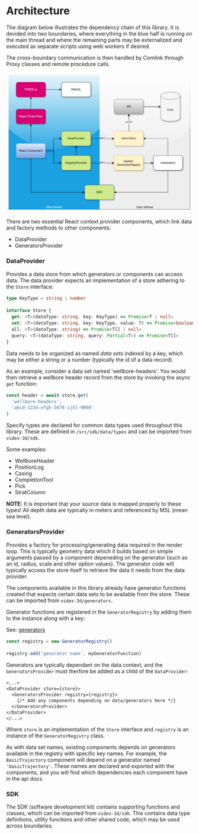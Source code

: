 # Architecture
The diagram below illustrates the dependency chain of this library. It is devided into two boundaries, where everything in the blue half is running on the main thread and where the remaining parts may be externalized and executed as separate scripts using web workers if desired. 

The cross-boundary communication is then handled by Comlink through Proxy classes and remote procedure calls.

![Architecture](architecture.png) 

There are two essential React context provider components, which link data and factory methods to other components:

- DataProvider
- GeneratorsProvider

### DataProvider

Provides a data store from which generators or components can access data. The data provider expects an implementation of a store adhering to the `Store` interface:

```ts
type KeyType = string | number

interface Store {
  get: <T>(dataType: string, key: KeyType) => Promise<T | null>
  set: <T>(dataType: string, key: KeyType, value: T) => Promise<boolean>
  all: <T>(dataType: string) => Promise<T[] | null>
  query: <T>(dataType: string, query: Partial<T>) => Promise<T[]>
}
```

Data needs to be organized as named _data sets_ indexed by a key, which may be either a string or a number (typically the id of a data record).

As an example, consider a data set named 'wellbore-headers'. You would then retrieve a wellbore header record from the store by invoking the async `get` function:

```ts
const header = await store.get(
  'wellbore-headers',
  'abcd-1234-efgh-5678-ijkl-9000'
)
```

Specify types are declared for common data types used throughout this library. These are defined in `/src/sdk/data/types` and can be imported from `videx-3d/sdk`.

Some examples:
- WellboreHeader
- PositionLog
- Casing
- CompletionTool
- Pick
- StratColumn

**NOTE:** It is important that your source data is mapped properly to these types! All depth data are typically in meters and referenced by MSL (mean sea level).

### GeneratorsProvider

Provides a factory for processing/generating data required in the render loop. This is typically geometry data which it builds based on simple arguments passed by a component depeneding on the generator (such as an id, radius, scale and other option values). The generator code will typically access the store itself to retrieve the data it needs from the data provider.

The components available in this library already have generator functions created that expects certain data sets to be available from the store. These can be imported from `videx-3d/generators`.

Generator functions are registered in the `GeneratorRegistry` by adding them to the instance along with a key:

See: [generators](generators.md)

```ts
const registry = new GeneratorRegistry()

registry.add('generator name', myGeneratorFunction)
```

Generators are typically dependant on the data context, and the `GeneratorsProvider` must therfore be added as a child of the `DataProvider`:

```tsx
<...>
<DataProvider store={store}>
  <GeneratorsProvider registry={registry}>
    {/* Add any components depending on data/generators here */}
  </GeneratorsProvider>
</DataProvider>
</...>
```

Where `store` is an implementation of the `Store` interface and `registry` is an instance of the `GeneratorRegistry` class.

As with data set names, existing components depends on generators available in the registry with specific key names. For example, the `BasicTrajectory` component will depend on a generator named `'basicTrajectory'`. These names are declared and exported with the components, and you will find which dependencies each component have in the api docs.

### SDK
The SDK (software development kit) contains supporting functions and classes, which can be imported from `videx-3d/sdk`. This contains data type definitions, utility functions and other shared code, which may be used across boundaries. 

